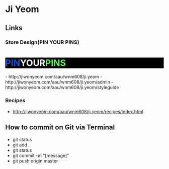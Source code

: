 # Ji Yeom

## Links
### Store Design(PIN YOUR PINS)
<div class="card soft" style="background-color: #000">
	<h1><span style="color: #1155CC">PIN</span><span style="color: #fff">YOUR</span><span style="color: #5AFF5A">PINS</span></h1>
</div>
- http://jiwonyeom.com/aau/wnm608/ji.yeom
- http://jiwonyeom.com/aau/wnm608/ji.yeom/admin
- http://jiwonyeom.com/aau/wnm608/ji.yeom/styleguide

### Recipes
- http://jiwonyeom.com/aau/wnm608/ji.yeom/recipes/index.html

## How to commit on Git via Terminal
- git status
- git add .
- git status
- git commit -m "[message]"
- git push origin master